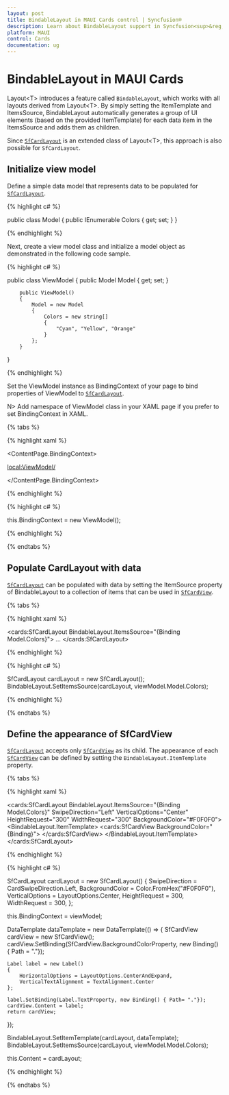 ```yaml
---
layout: post
title: BindableLayout in MAUI Cards control | Syncfusion®
description: Learn about BindableLayout support in Syncfusion<sup>&reg;</sup> Essential Studio<sup>&reg;</sup> MAUI Cards control, its elements and more.
platform: MAUI
control: Cards
documentation: ug
---
```


# BindableLayout in MAUI Cards

Layout&lt;T&gt; introduces a feature called `BindableLayout`, which works with all layouts derived from Layout&lt;T&gt;. By simply setting the ItemTemplate and ItemsSource, BindableLayout automatically generates a group of UI elements (based on the provided ItemTemplate) for each data item in the ItemsSource and adds them as children.

Since [`SfCardLayout`](https://help.syncfusion.com/cr/maui/Syncfusion.Maui.Cards.SfCardLayout.html) is an extended class of Layout&lt;T&gt;, this approach is also possible for `SfCardLayout`.

## Initialize view model

Define a simple data model that represents data to be populated for [`SfCardLayout`](https://help.syncfusion.com/cr/maui/Syncfusion.Maui.Cards.SfCardLayout.html).

{% highlight c# %}

public class Model
{
   public IEnumerable<string> Colors { get; set; }
}

{% endhighlight %} 

Next, create a view model class and initialize a model object as demonstrated in the following code sample.

{% highlight c# %}

public class ViewModel 
{
        public Model Model { get; set; }

        public ViewModel()
        {
            Model = new Model
            {
                Colors = new string[]
                {
                    "Cyan", "Yellow", "Orange"
                }
            };
        }
 }

{% endhighlight %} 

Set the ViewModel instance as BindingContext of your page to bind properties of ViewModel to [`SfCardLayout`](https://help.syncfusion.com/cr/maui/Syncfusion.Maui.Cards.SfCardLayout.html). 

N> Add namespace of ViewModel class in your XAML page if you prefer to set BindingContext in XAML. 

{% tabs %} 

{% highlight xaml %}

<ContentPage.BindingContext>

<local:ViewModel/>

</ContentPage.BindingContext>

{% endhighlight %}

{% highlight c# %}

this.BindingContext = new ViewModel();      

{% endhighlight %}

{% endtabs %}

## Populate CardLayout with data

[`SfCardLayout`](https://help.syncfusion.com/cr/maui/Syncfusion.Maui.Cards.SfCardLayout.html) can be populated with data by setting the ItemSource property of BindableLayout to a collection of items that can be used in [`SfCardView`](https://help.syncfusion.com/cr/maui/Syncfusion.Maui.Cards.SfCardView.html).

{% tabs %} 

{% highlight xaml %}

<cards:SfCardLayout BindableLayout.ItemsSource="{Binding Model.Colors}">
…
</cards:SfCardLayout>

{% endhighlight %}

{% highlight c# %}

SfCardLayout cardLayout = new SfCardLayout();
BindableLayout.SetItemsSource(cardLayout, viewModel.Model.Colors);

{% endhighlight %}

{% endtabs %}

## Define the appearance of SfCardView

[`SfCardLayout`](https://help.syncfusion.com/cr/maui/Syncfusion.Maui.Cards.SfCardLayout.html) accepts only [`SfCardView`](https://help.syncfusion.com/cr/maui/Syncfusion.Maui.Cards.SfCardView.html) as its child. The appearance of each [`SfCardView`](https://help.syncfusion.com/cr/maui/Syncfusion.Maui.Cards.SfCardView.html) can be defined by setting the `BindableLayout.ItemTemplate` property.

{% tabs %} 

{% highlight xaml %}

<cards:SfCardLayout BindableLayout.ItemsSource="{Binding Model.Colors}"  SwipeDirection="Left" VerticalOptions="Center"  HeightRequest="300" WidthRequest="300" BackgroundColor="#F0F0F0">
        <BindableLayout.ItemTemplate>
            <DataTemplate>
                <cards:SfCardView BackgroundColor="{Binding}">
                    <Label Text="{Binding}" HorizontalOptions="CenterAndExpand" VerticalTextAlignment="Center"/>
                </cards:SfCardView>
            </DataTemplate>
        </BindableLayout.ItemTemplate>
</cards:SfCardLayout>

{% endhighlight %}

{% highlight c# %}

SfCardLayout cardLayout = new SfCardLayout()
{
    SwipeDirection = CardSwipeDirection.Left,
    BackgroundColor = Color.FromHex("#F0F0F0"),
    VerticalOptions = LayoutOptions.Center,
    HeightRequest = 300,
    WidthRequest = 300,
};

this.BindingContext = viewModel;

DataTemplate dataTemplate = new DataTemplate(() =>
{
    SfCardView cardView = new SfCardView();
    cardView.SetBinding(SfCardView.BackgroundColorProperty, new Binding() { Path = "."});

    Label label = new Label()
    {
        HorizontalOptions = LayoutOptions.CenterAndExpand,
        VerticalTextAlignment = TextAlignment.Center
    };

    label.SetBinding(Label.TextProperty, new Binding() { Path= "."});
    cardView.Content = label;
    return cardView;
});

BindableLayout.SetItemTemplate(cardLayout, dataTemplate);
BindableLayout.SetItemsSource(cardLayout, viewModel.Model.Colors);

this.Content = cardLayout;

{% endhighlight %}

{% endtabs %}